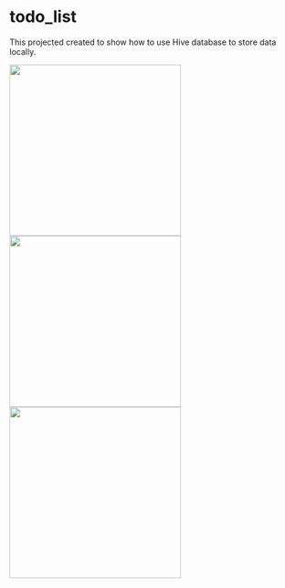 # todo_list

This projected created to show how to use Hive database to store data locally.

<img src="https://user-images.githubusercontent.com/46969763/156146096-f07cb2c8-d72e-40e9-bdae-8b6c3cb95fbc.png" width="300">
<img src="https://user-images.githubusercontent.com/46969763/156147247-a2d77940-7562-4b10-902d-8fb7dea0e412.png" width="300">
<img src="https://user-images.githubusercontent.com/46969763/156147287-d328799d-51a6-49f2-a18a-3293b7c5c8a4.png" width="300">
